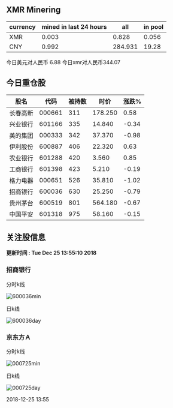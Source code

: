 ## XMR Minering

|currency|mined in last 24 hours|all|in pool|
|---|---|---|---|
|XMR|0.003|0.828|0.056|
|CNY|0.992|284.931|19.28|

今日美元对人民币 6.88	今日xmr对人民币344.07


## 今日重仓股 

|股名|代码|被持数|时价|涨跌%|
|---|---|---|---|---|
|长春高新|000661|311|178.250|0.58|
|兴业银行|601166|335|14.840|-0.34|
|美的集团|000333|342|37.370|-0.98|
|伊利股份|600887|406|22.320|0.63|
|农业银行|601288|420|3.560|0.85|
|工商银行|601398|423|5.210|-0.19|
|格力电器|000651|526|35.810|-1.02|
|招商银行|600036|630|25.250|-0.79|
|贵州茅台|600519|801|564.180|-0.67|
|中国平安|601318|975|58.160|-0.15|

## 关注股信息
**更新时间 : Tue Dec 25 13:55:10 2018**
### 招商银行 
分时k线

![600036min](http://image.sinajs.cn/newchart/min/n/sh600036.gif)

日k线

![600036day](http://image.sinajs.cn/newchart/daily/n/sh600036.gif)

### 京东方Ａ 
分时k线

![000725min](http://image.sinajs.cn/newchart/min/n/sz000725.gif)

日k线

![000725day](http://image.sinajs.cn/newchart/daily/n/sz000725.gif)

2018-12-25 13:55